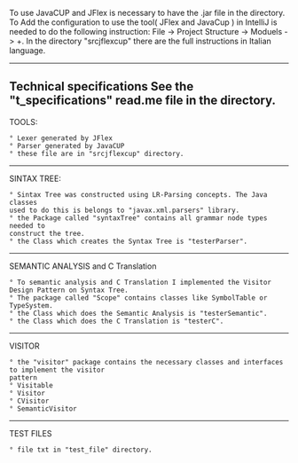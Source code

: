To use JavaCUP and JFlex is necessary to have the .jar file in the directory.
To Add the configuration to use the tool( JFlex and JavaCup ) in IntelliJ is needed to do the following instruction:
	File -> Project Structure -> Moduels -> +.
In the directory "srcjflexcup" there are the full instructions in Italian language. 
	

------------------------------------------------------------------------
Technical specifications
    See the "t_specifications" read.me file in the directory.
------------------------------------------------------------------------
TOOLS:

	° Lexer generated by JFlex 
	° Parser generated by JavaCUP
	° these file are in "srcjflexcup" directory. 

-----------------------------------------------------------------------------
SINTAX TREE:

	° Sintax Tree was constructed using LR-Parsing concepts. The Java classes
	used to do this is belongs to "javax.xml.parsers" library.
	° the Package called "syntaxTree" contains all grammar node types needed to
	construct the tree.
	° the Class which creates the Syntax Tree is "testerParser".

------------------------------------------------------------------------
SEMANTIC ANALYSIS and C Translation

	° To semantic analysis and C Translation I implemented the Visitor Design Pattern on Syntax Tree. 
	° The package called "Scope" contains classes like SymbolTable or TypeSystem.
	° the Class which does the Semantic Analysis is "testerSemantic".
	° the Class which does the C Translation is "testerC".
------------------------------------------------------------------------
VISITOR

	° the "visitor" package contains the necessary classes and interfaces to implement the visitor
	pattern
	° Visitable
	° Visitor
	° CVisitor
	° SemanticVisitor
------------------------------------------------------------------------

TEST FILES
	
	° file txt in "test_file" directory. 









